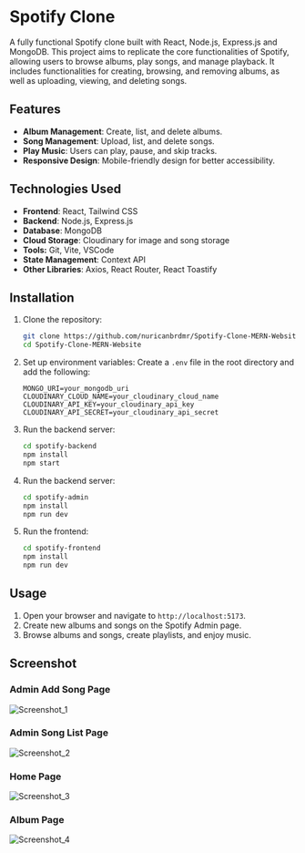 
# Spotify Clone

A fully functional Spotify clone built with React, Node.js, Express.js and MongoDB. This project aims to replicate the core functionalities of Spotify, allowing users to browse albums, play songs, and manage playback. 
It includes functionalities for creating, browsing, and removing albums, as well as uploading, viewing, and deleting songs.

## Features

- **Album Management**: Create, list, and delete albums.
- **Song Management**: Upload, list, and delete songs.
- **Play Music**: Users can play, pause, and skip tracks.
- **Responsive Design**: Mobile-friendly design for better accessibility.

## Technologies Used

- **Frontend**: React, Tailwind CSS
- **Backend**: Node.js, Express.js
- **Database**: MongoDB
- **Cloud Storage**: Cloudinary for image and song storage
- **Tools:** Git, Vite, VSCode
- **State Management**: Context API
- **Other Libraries**: Axios, React Router, React Toastify

## Installation

1. Clone the repository:
    ```bash
    git clone https://github.com/nuricanbrdmr/Spotify-Clone-MERN-Website.git
    cd Spotify-Clone-MERN-Website
    ```

2. Set up environment variables:
    Create a `.env` file in the root directory and add the following:
    ```plaintext
    MONGO_URI=your_mongodb_uri
    CLOUDINARY_CLOUD_NAME=your_cloudinary_cloud_name
    CLOUDINARY_API_KEY=your_cloudinary_api_key
    CLOUDINARY_API_SECRET=your_cloudinary_api_secret
    ```

3. Run the backend server:
    ```bash
    cd spotify-backend
    npm install
    npm start
    ```
4. Run the backend server:
    ```bash
    cd spotify-admin
    npm install
    npm run dev
    ```

5. Run the frontend:
    ```bash
    cd spotify-frontend
    npm install
    npm run dev
    ```

## Usage

1. Open your browser and navigate to `http://localhost:5173`.
2. Create new albums and songs on the Spotify Admin page.
3. Browse albums and songs, create playlists, and enjoy music.

## Screenshot

### Admin Add Song Page
![Screenshot_1](https://github.com/user-attachments/assets/a6068724-71a5-49ef-99d7-419c215f94ae)

### Admin Song List Page
![Screenshot_2](https://github.com/user-attachments/assets/5ffb918c-27ec-4db5-8855-81b83d1d5725)

### Home Page
![Screenshot_3](https://github.com/user-attachments/assets/b4ead4c4-d267-495a-ab57-7f9c5006b340)

### Album Page
![Screenshot_4](https://github.com/user-attachments/assets/33e1dcdb-f794-4b1e-82cc-3c588c4b23c1)


